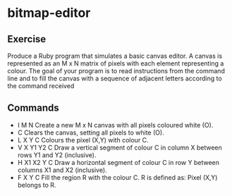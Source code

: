 # bitmap-editor

## Exercise

Produce a Ruby program that simulates a basic canvas editor.
A canvas is represented as an M x N matrix of pixels with each element representing a colour.
The goal of your program is to read instructions from the command line and to fill the canvas with a sequence of
adjacent letters according to the command received


## Commands
- I M N
Create a new M x N canvas with all pixels coloured white (O).
- C
Clears the canvas, setting all pixels to white (O).
- L X Y C
Colours the pixel (X,Y) with colour C.
- V X Y1 Y2 C
Draw a vertical segment of colour C in column X between rows Y1 and Y2 (inclusive).
- H X1 X2 Y C
Draw a horizontal segment of colour C in row Y between columns X1 and X2 (inclusive).
- F X Y C
Fill the region R with the colour C. R is defined as: Pixel (X,Y) belongs to R.
